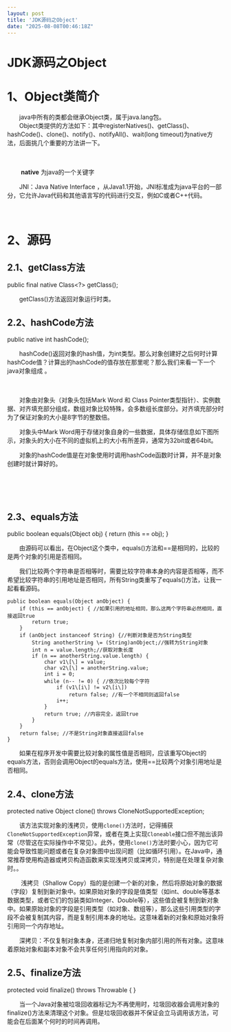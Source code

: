 ```yaml
---
layout: post
title: 'JDK源码之Object'
date: "2025-08-08T00:46:18Z"
---
```

JDK源码之Object
============

1、Object类简介
===========

　　java中所有的类都会继承Object类，属于java.lang包。  
　　Object类提供的方法如下：其中registerNatives()、getClass()、hashCode()、clone()、notify()、notifyAll()、wait(long timeout)为native方法，后面挑几个重要的方法讲一下。  
  

　　

 　　**native** 为java的一个关键字

　　JNI：Java Native Interface ，从Java1.1开始，JNI标准成为java平台的一部分，它允许Java代码和其他语言写的代码进行交互，例如C或者C++代码。

　　

2、源码
====

2.1、getClass方法　
---------------

public final native Class<?> getClass();

　　getClass()方法返回对象运行时类。

2.2、hashCode方法
--------------

public native int hashCode();

　　hashCode()返回对象的hash值，为int类型。那么对象创建好之后何时计算hashCode值？计算出的hashCode的值存放在那里呢？那么我们来看一下一个java对象组成 。

　　

　　对象由对象头（对象头包括Mark Word 和 Class Pointer类型指针）、实例数据、对齐填充部分组成，数组对象比较特殊，会多数组长度部分。对齐填充部分时为了保证对象的大小是8字节的整数倍。　　

　　对象头中Mark Word用于存储对象自身的一些数据，具体存储信息如下图所示，对象头的大小在不同的虚拟机上的大小有所差异，通常为32bit或者64bit。

　　对象的hashCode值是在对象使用时调用hashCode函数时计算，并不是对象创建时就计算好的。

　　

　　

2.3、equals方法
------------

public boolean equals(Object obj) {
        return (this == obj);
    }

　　由源码可以看出，在Object这个类中，equals()方法和==是相同的，比较的是两个对象的引用是否相同。

　　我们比较两个字符串是否相等时，需要比较字符串本身的内容是否相等，而不希望比较字符串的引用地址是否相同，所有String类重写了equals()方法，让我一起看看源码。

    public boolean equals(Object anObject) {
        if (this == anObject) { //如果引用的地址相同，那么这两个字符串必然相同，直接返回true
            return true;
        }
        if (anObject instanceof String) {//判断对象是否为String类型
            String anotherString \= (String)anObject;//强转为String对象
            int n = value.length;//获取对象长度
            if (n == anotherString.value.length) {
                char v1\[\] = value;
                char v2\[\] = anotherString.value;
                int i = 0;
                while (n-- != 0) { //依次比较每个字符
                    if (v1\[i\] != v2\[i\]) 
                        return false; //有一个不相同则返回false
                    i++;
                }
                return true; //内容完全，返回true
            }
        }
        return false; //不是String对象直接返回false
    }

　　如果在程序开发中需要比较对象的属性值是否相同，应该重写Object的equals方法，否则会调用Object的equals方法，使用==比较两个对象引用地址是否相同。

2.4、clone方法
-----------

protected native Object clone() throws CloneNotSupportedException;

　　该方法实现对象的浅拷贝，使用`clone()`方法时，记得捕获`CloneNotSupportedException`异常，或者在类上实现`Cloneable`接口但不抛出该异常（尽管这在实际操作中不常见）。此外，使用`clone()`方法时要小心，因为它可能会导致性能问题或者在复杂对象图中出现问题（比如循环引用）。在Java中，通常推荐使用构造器或拷贝构造函数来实现浅拷贝或深拷贝，特别是在处理复杂对象时。。

 　　浅拷贝（Shallow Copy）指的是创建一个新的对象，然后将原始对象的数据（字段）复制到新对象中。如果原始对象的字段是值类型（如int、double等基本数据类型，或者它们的包装类如Integer、Double等），这些值会被复制到新对象中。如果原始对象的字段是引用类型（如对象、数组等），那么这些引用类型的字段不会被复制其内容，而是复制引用本身的地址。这意味着新的对象和原始对象将引用同一个内存地址。

　　深拷贝：不仅复制对象本身，还递归地复制对象内部引用的所有对象。这意味着原始对象和副本对象不会共享任何引用指向的对象。

2.5、finalize方法
--------------

 protected void finalize() throws Throwable { }

　　当一个Java对象被垃圾回收器标记为不再使用时，垃圾回收器会调用对象的finalize()方法来清理这个对象。但是垃圾回收器并不保证会立马调用该方法，可能会在后面某个何时的时间再调用。